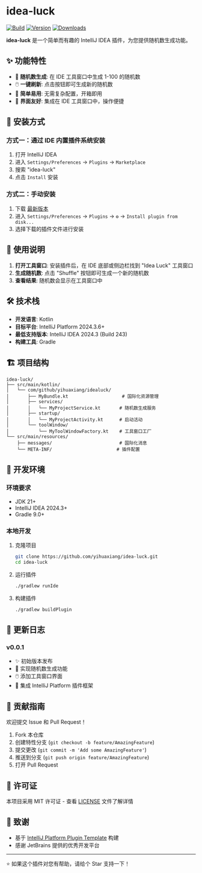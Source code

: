 # idea-luck

[![Build](https://github.com/yihuaxiang/idea-luck/workflows/Build/badge.svg)](https://github.com/yihuaxiang/idea-luck/actions)
[![Version](https://img.shields.io/jetbrains/plugin/v/PLUGIN_ID.svg)](https://plugins.jetbrains.com/plugin/PLUGIN_ID)
[![Downloads](https://img.shields.io/jetbrains/plugin/d/PLUGIN_ID.svg)](https://plugins.jetbrains.com/plugin/PLUGIN_ID)

<!-- Plugin description -->
**idea-luck** 是一个简单而有趣的 IntelliJ IDEA 插件，为您提供随机数生成功能。

## ✨ 功能特性

- 🎲 **随机数生成**: 在 IDE 工具窗口中生成 1-100 的随机数
- 🖱️ **一键刷新**: 点击按钮即可生成新的随机数
- 🎯 **简单易用**: 无需复杂配置，开箱即用
- 🎨 **界面友好**: 集成在 IDE 工具窗口中，操作便捷

## 🚀 安装方式

### 方式一：通过 IDE 内置插件系统安装

1. 打开 IntelliJ IDEA
2. 进入 `Settings/Preferences` → `Plugins` → `Marketplace`
3. 搜索 "idea-luck"
4. 点击 `Install` 安装

### 方式二：手动安装

1. 下载 [最新版本](https://github.com/yihuaxiang/idea-luck/releases/latest)
2. 进入 `Settings/Preferences` → `Plugins` → `⚙️` → `Install plugin from disk...`
3. 选择下载的插件文件进行安装

## 📖 使用说明

1. **打开工具窗口**: 安装插件后，在 IDE 底部或侧边栏找到 "Idea Luck" 工具窗口
2. **生成随机数**: 点击 "Shuffle" 按钮即可生成一个新的随机数
3. **查看结果**: 随机数会显示在工具窗口中

## 🛠️ 技术栈

- **开发语言**: Kotlin
- **目标平台**: IntelliJ Platform 2024.3.6+
- **最低支持版本**: IntelliJ IDEA 2024.3 (Build 243)
- **构建工具**: Gradle

## 🏗️ 项目结构

```
idea-luck/
├── src/main/kotlin/
│   └── com/github/yihuaxiang/idealuck/
│       ├── MyBundle.kt                    # 国际化资源管理
│       ├── services/
│       │   └── MyProjectService.kt       # 随机数生成服务
│       ├── startup/
│       │   └── MyProjectActivity.kt      # 启动活动
│       └── toolWindow/
│           └── MyToolWindowFactory.kt    # 工具窗口工厂
└── src/main/resources/
    ├── messages/                         # 国际化消息
    └── META-INF/                        # 插件配置
```

## 🔧 开发环境

### 环境要求

- JDK 21+
- IntelliJ IDEA 2024.3+
- Gradle 9.0+

### 本地开发

1. 克隆项目
   ```bash
   git clone https://github.com/yihuaxiang/idea-luck.git
   cd idea-luck
   ```

2. 运行插件
   ```bash
   ./gradlew runIde
   ```

3. 构建插件
   ```bash
   ./gradlew buildPlugin
   ```

## 📝 更新日志

### v0.0.1
- ✨ 初始版本发布
- 🎲 实现随机数生成功能
- 🖱️ 添加工具窗口界面
- 🔧 集成 IntelliJ Platform 插件框架

## 🤝 贡献指南

欢迎提交 Issue 和 Pull Request！

1. Fork 本仓库
2. 创建特性分支 (`git checkout -b feature/AmazingFeature`)
3. 提交更改 (`git commit -m 'Add some AmazingFeature'`)
4. 推送到分支 (`git push origin feature/AmazingFeature`)
5. 打开 Pull Request

## 📄 许可证

本项目采用 MIT 许可证 - 查看 [LICENSE](LICENSE) 文件了解详情

## 🙏 致谢

- 基于 [IntelliJ Platform Plugin Template](https://github.com/JetBrains/intellij-platform-plugin-template) 构建
- 感谢 JetBrains 提供的优秀开发平台

---

⭐ 如果这个插件对您有帮助，请给个 Star 支持一下！
<!-- Plugin description end -->
